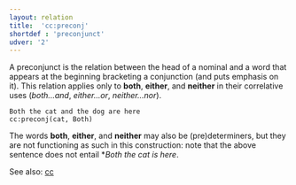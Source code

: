 ```yaml
---
layout: relation
title:  'cc:preconj'
shortdef : 'preconjunct'
udver: '2'
---
```


A preconjunct is the relation between the head of a nominal and a word that appears at the beginning bracketing a conjunction (and puts emphasis on it). This relation applies only to <b>both</b>, <b>either</b>, and <b>neither</b> in their correlative uses (*both...and*, *either...or*, *neither...nor*).

~~~ sdparse
Both the cat and the dog are here
cc:preconj(cat, Both)
~~~

The words <b>both</b>, <b>either</b>, and <b>neither</b> may also be (pre)determiners, but they are not functioning as such in this construction: note that the above sentence does not entail \**Both the cat is here*.

See also: [cc]()
<!-- Interlanguage links updated Út 9. května 2023, 20:04:04 CEST -->
